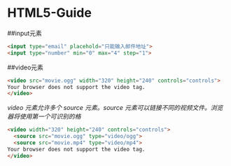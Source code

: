 HTML5-Guide
===========

##input元素 

```html
<input type="email" placehold="只能输入邮件地址"> 
<input type="number" min="0" max="4" step="1">
```


##video元素

```html
<video src="movie.ogg" width="320" height="240" controls="controls">
Your browser does not support the video tag.
</video>	
```

*video 元素允许多个 source 元素。source 元素可以链接不同的视频文件。浏览器将使用第一个可识别的格*

```html
<video width="320" height="240" controls="controls">
  <source src="movie.ogg" type="video/ogg">
  <source src="movie.mp4" type="video/mp4">
Your browser does not support the video tag.
</video>
```